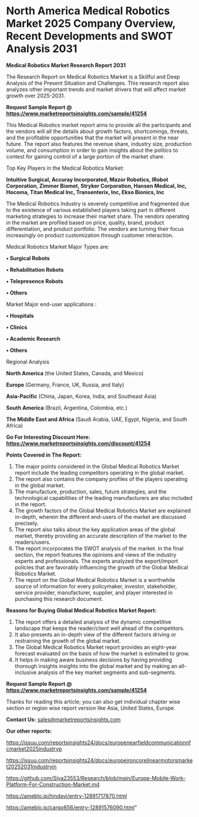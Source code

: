 # North America Medical Robotics Market 2025 Company Overview, Recent Developments and SWOT Analysis 2031

<strong>Medical Robotics Market Research Report 2031</strong>

The Research Report on Medical Robotics Market is a Skillful and Deep Analysis of the Present Situation and Challenges. This research report also analyzes other important trends and market drivers that will affect market growth over 2025-2031.

<strong>Request Sample Report @ <a href=https://www.marketreportsinsights.com/sample/41254>https://www.marketreportsinsights.com/sample/41254</a></strong>

This Medical Robotics market report aims to provide all the participants and the vendors will all the details about growth factors, shortcomings, threats, and the profitable opportunities that the market will present in the near future. The report also features the revenue share, industry size, production volume, and consumption in order to gain insights about the politics to contest for gaining control of a large portion of the market share.

Top Key Players in the Medical Robotics Market:

<strong>Intuitive Surgical, Accuray Incorporated, Mazor Robotics, IRobot Corporation, Zimmer Biomet, Stryker Corporation, Hansen Medical, Inc, Hocoma, Titan Medical Inc, Transenterix, Inc, Ekso Bionics, Inc</strong>

The Medical Robotics Industry is severely competitive and fragmented due to the existence of various established players taking part in different marketing strategies to increase their market share. The vendors operating in the market are profiled based on price, quality, brand, product differentiation, and product portfolio. The vendors are turning their focus increasingly on product customization through customer interaction.

Medical Robotics Market Major Types are:

<strong>•  Surgical Robots

•  Rehabilitation Robots

•  Telepresence Robots

•  Others</strong>

Market Major end-user applications :

<strong>•  Hospitals

•  Clinics

•  Academic Research

•  Others</strong>

Regional Analysis

</u><strong><b>North America</b></strong> (the United States, Canada, and Mexico)

<strong><b>Europe </b></strong>(Germany, France, UK, Russia, and Italy)

<strong><b>Asia-Pacific</b></strong> (China, Japan, Korea, India, and Southeast Asia)

<strong><b>South America</b></strong> (Brazil, Argentina, Colombia, etc.)

<strong><b>The Middle East and Africa</b></strong> (Saudi Arabia, UAE, Egypt, Nigeria, and South Africa)

<strong>Go For Interesting Discount Here: <a href=https://www.marketreportsinsights.com/discount/41254>https://www.marketreportsinsights.com/discount/41254</a></strong>

<strong>Points Covered in The Report:</strong>
<ol>
  <li>The major points considered in the Global Medical Robotics Market report include the leading competitors operating in the global market.</li>
  <li>The report also contains the company profiles of the players operating in the global market.</li>
  <li>The manufacture, production, sales, future strategies, and the technological capabilities of the leading manufacturers are also included in the report.</li>
  <li>The growth factors of the Global Medical Robotics Market are explained in-depth, wherein the different end-users of the market are discussed precisely.</li>
  <li>The report also talks about the key application areas of the global market, thereby providing an accurate description of the market to the readers/users.</li>
  <li>The report incorporates the SWOT analysis of the market. In the final section, the report features the opinions and views of the industry experts and professionals. The experts analyzed the export/import policies that are favorably influencing the growth of the Global Medical Robotics Market.</li>
  <li>The report on the Global Medical Robotics Market is a worthwhile source of information for every policymaker, investor, stakeholder, service provider, manufacturer, supplier, and player interested in purchasing this research document.</li>
</ol>
<strong>Reasons for Buying Global Medical Robotics Market Report:</strong>

<ol>
  <li>The report offers a detailed analysis of the dynamic competitive landscape that keeps the reader/client well ahead of the competitors.</li>
  <li>It also presents an in-depth view of the different factors driving or restraining the growth of the global market.</li>
  <li>The Global Medical Robotics Market report provides an eight-year forecast evaluated on the basis of how the market is estimated to grow.</li>
  <li>It helps in making aware business decisions by having providing thorough insights insights into the global market and by making an all-inclusive analysis of the key market segments and sub-segments.</li>
</ol>
<strong>Request Sample Report @ <a href=https://www.marketreportsinsights.com/sample/41254>https://www.marketreportsinsights.com/sample/41254</a></strong>


Thanks for reading this article; you can also get individual chapter wise section or region wise report version like Asia, United States, Europe.

<strong>Contact Us:</strong>
sales@marketreportsinsights.com

<strong>Our other reports:</strong>

<a href=https://issuu.com/reportsinsights24/docs/europenearfieldcommunicationnfcmarket2025industryp>https://issuu.com/reportsinsights24/docs/europenearfieldcommunicationnfcmarket2025industryp</a>

<a href=https://issuu.com/reportsinsights24/docs/europeironcorelinearmotorsmarket20252031industryin>https://issuu.com/reportsinsights24/docs/europeironcorelinearmotorsmarket20252031industryin</a>

<a href=https://github.com/Siya23553/Research/blob/main/Europe-Mobile-Work-Platform-For-Construction-Market.md>https://github.com/Siya23553/Research/blob/main/Europe-Mobile-Work-Platform-For-Construction-Market.md</a>

<a href=https://ameblo.jp/hindavi/entry-12891717870.html>https://ameblo.jp/hindavi/entry-12891717870.html</a>

<a href=https://ameblo.jp/cargo656/entry-12891576090.html>https://ameblo.jp/cargo656/entry-12891576090.html</a>"
